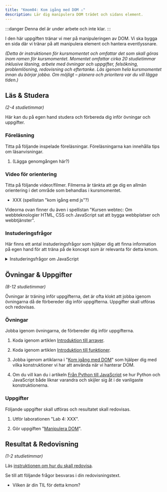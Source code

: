```yaml
---
title: "Kmom04: Kom igång med DOM ⚠️" 
description: Lär dig manipulera DOM trädet och sidans element.
---
```


:::danger
Denna del är under arbete och inte klar.
:::

I den här uppgiften tränar vi mer på manipuleringen av DOM. Vi ska bygga en sida där vi tränar på att manipulera element och hantera eventlyssnare.

_(Detta är instruktionen för kursmomentet och omfattar det som skall göras inom ramen för kursmomentet. Momentet omfattar cirka 20 studietimmar inklusive läsning, arbete med övningar och uppgifter, felsökning, problemlösning, redovisning och eftertanke. Läs igenom hela kursmomentet innan du börjar jobba. Om möjligt – planera och prioritera var du vill lägga tiden.)_



## Läs & Studera

_(2-4 studietimmar)_

Här kan du på egen hand studera och förbereda dig inför övningar och uppgifter.




### Föreläsning

Titta på följande inspelade föreläsningar. Föreläsningarna kan innehålla tips om läsanvisningar.

1. (Lägga genomgången här?)



<!-- ### Litteratur

Studera litteratur och resurser enligt följande.

1. XXX -->



### Video för orientering

Titta på följande videor/filmer. Filmerna är tänkta att ge dig en allmän orientering i det område som behandlas i kursmomentet.

* XXX (spellistan "kom igång emd js"?)

Videorna ovan finner du även i spellistan "Kursen webtec: Om webbteknologier HTML, CSS och JavaScript sat att bygga webbplatser och webbtjänster".



### Instuderingsfrågor

Här finns ett antal instuderingsfrågor som hjälper dig att finna information på egen hand för att träna på de koncept som är relevanta för detta kmom.

<details>
<summary>Instuderingsfrågor om JavaScript</summary>

1. Var är en array i JavaScript?

2. Vad är DOM i JavaScript?

3. På vilka sätt kan jag nå ett html element från JavaScript?

</details>

<!-- <details>
<summary>Instuderingsfrågor om CSS</summary>

1. Vad står CSS för?

</details>

<details>
<summary>Instuderingsfrågor om JavaScript</summary>

1. Ge en kort historik över programmeringsspråket JavaScript.

</details> -->



## Övningar & Uppgifter

_(8-12 studietimmar)_

Övningar är träning inför uppgifterna, det är ofta klokt att jobba igenom övningarna då de förbereder dig inför uppgifterna. Uppgifter skall utföras och redovisas.



### Övningar

Jobba igenom övningarna, de förbereder dig inför uppgifterna.

1. Koda igenom artiklen [Introduktion till arrayer](./laromaterial/ovning/kmom04/arrays). 

1. Koda igenom artiklen [Introduktion till funktioner](./laromaterial/ovning/kmom04/funktioner).  

1. Jobba igenom artiklarna i "[Kom igång med DOM](./laromaterial/ovning/kmom04/dom-intro)" som hjälper dig med vilka konstruktioner vi har att använda när vi hanterar DOM.

1. Om du vill kan du i artikeln [Från Python till JavaScript](./laromaterial/ovning/kom-igang-med-javascript/python-to-js) se hur Python och JavaScript både liknar varandra och skijler sig åt i de vanligaste konstruktionerna.

<!-- 1. (läromaterial för att komma igång inför lab 4 i js) -->



### Uppgifter

Följande uppgifter skall utföras och resultatet skall redovisas.

1. Utför laborationen "Lab 4: XXX".

1. Gör uppgiften "[Manipulera DOM](./laromaterial/uppgift/kmom04-dom)".



## Resultat & Redovisning

_(1-2 studietimmar)_

Läs [instruktionen om hur du skall redovisa]().

Se till att följande frågor besvaras i din redovisningstext.

* Vilken är din TIL för detta kmom?

